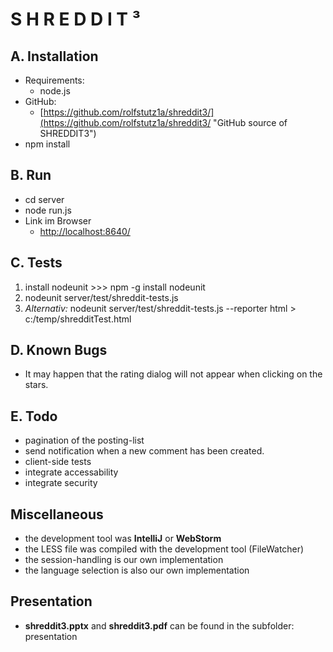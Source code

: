 # S H R E D D I T ³

## A. Installation

* Requirements:
    * node.js
* GitHub:
    * [https://github.com/rolfstutz1a/shreddit3/](https://github.com/rolfstutz1a/shreddit3/ "GitHub source of SHREDDIT3")
* npm install

## B. Run

* cd server
* node run.js
* Link im Browser
    * [http://localhost:8640/](http://localhost:8640/ "Enter this link after staring the server")

## C. Tests

1. install nodeunit >>> npm -g install nodeunit
2. nodeunit server/test/shreddit-tests.js
3. *Alternativ:*  nodeunit server/test/shreddit-tests.js --reporter html  > c:/temp/shredditTest.html


## D. Known Bugs

* It may happen that the rating dialog will not appear when clicking on the stars.

## E. Todo

* pagination of the posting-list
* send notification when a new comment has been created.
* client-side tests
* integrate accessability
* integrate security

## Miscellaneous

* the development tool was **IntelliJ** or **WebStorm**
* the LESS file was compiled with the development tool (FileWatcher)
* the session-handling is our own implementation
* the language selection is also our own implementation

## Presentation

* **shreddit3.pptx** and **shreddit3.pdf** can be found in the subfolder: presentation

